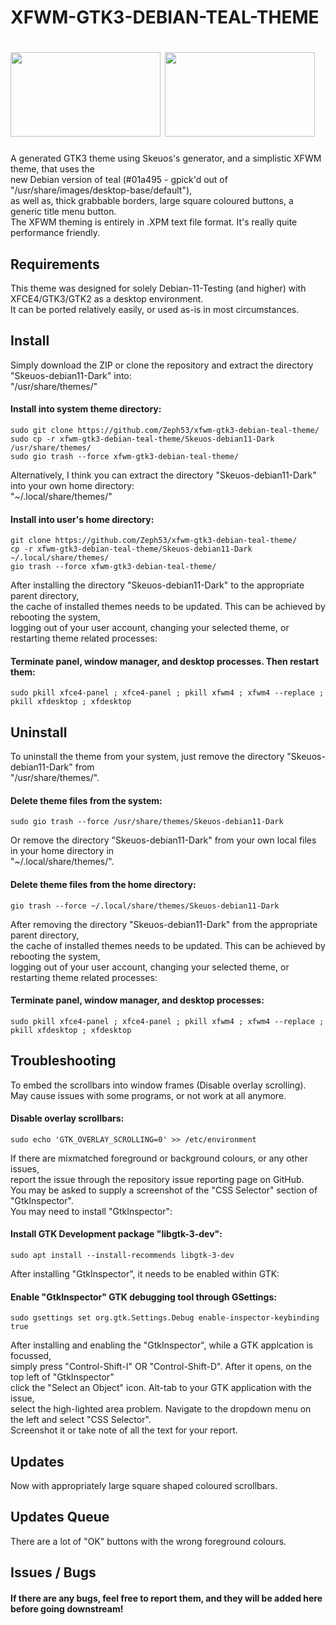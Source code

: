 # XFWM-GTK3-DEBIAN-TEAL-THEME  


# <img src="https://github.com/Zeph53/xfwm-gtk3-debian-teal-theme/assets/102870900/557fb16f-4c9c-4c8a-96ac-94b9f1f59d68" height="135" width="240"> <img src="https://github.com/Zeph53/xfwm-gtk3-debian-teal-theme/assets/102870900/3c67318e-2ddb-4cc7-8c5e-b3eea7fdb8f0" height="135" width="240">  


A generated GTK3 theme using Skeuos's generator, and a simplistic XFWM theme, that uses the  
new Debian version of teal (#01a495 - gpick'd out of "/usr/share/images/desktop-base/default"),  
as well as, thick grabbable borders, large square coloured buttons, a generic title menu button.  
The XFWM theming is entirely in .XPM text file format. It's really quite performance friendly.  


## Requirements  
This theme was designed for solely Debian-11-Testing (and higher) with XFCE4/GTK3/GTK2 as a desktop environment.  
It can be ported relatively easily, or used as-is in most circumstances.  


## Install  
Simply download the ZIP or clone the repository and extract the directory "Skeuos-debian11-Dark" into:  
"/usr/share/themes/"  
#### Install into system theme directory:  
    sudo git clone https://github.com/Zeph53/xfwm-gtk3-debian-teal-theme/
    sudo cp -r xfwm-gtk3-debian-teal-theme/Skeuos-debian11-Dark /usr/share/themes/
    sudo gio trash --force xfwm-gtk3-debian-teal-theme/
Alternatively, I think you can extract the directory "Skeuos-debian11-Dark" into your own home directory:  
"~/.local/share/themes/"  
#### Install into user's home directory:  
    git clone https://github.com/Zeph53/xfwm-gtk3-debian-teal-theme/
    cp -r xfwm-gtk3-debian-teal-theme/Skeuos-debian11-Dark ~/.local/share/themes/
    gio trash --force xfwm-gtk3-debian-teal-theme/
After installing the directory "Skeuos-debian11-Dark" to the appropriate parent directory,  
the cache of installed themes needs to be updated. This can be achieved by rebooting the system,  
logging out of your user account, changing your selected theme, or restarting theme related processes:  
#### Terminate panel, window manager, and desktop processes. Then restart them:  
    sudo pkill xfce4-panel ; xfce4-panel ; pkill xfwm4 ; xfwm4 --replace ; pkill xfdesktop ; xfdesktop


## Uninstall  
To uninstall the theme from your system, just remove the directory "Skeuos-debian11-Dark" from  
"/usr/share/themes/".  
#### Delete theme files from the system:  
    sudo gio trash --force /usr/share/themes/Skeuos-debian11-Dark
Or remove the directory "Skeuos-debian11-Dark" from your own local files in your home directory in  
"~/.local/share/themes/".  
#### Delete theme files from the home directory:  
    gio trash --force ~/.local/share/themes/Skeuos-debian11-Dark
After removing the directory "Skeuos-debian11-Dark" from the appropriate parent directory,  
the cache of installed themes needs to be updated. This can be achieved by rebooting the system,  
logging out of your user account, changing your selected theme, or restarting theme related processes:  
#### Terminate panel, window manager, and desktop processes:  
    sudo pkill xfce4-panel ; xfce4-panel ; pkill xfwm4 ; xfwm4 --replace ; pkill xfdesktop ; xfdesktop


## Troubleshooting  
To embed the scrollbars into window frames (Disable overlay scrolling).  
May cause issues with some programs, or not work at all anymore.  
#### Disable overlay scrollbars:  
    sudo echo 'GTK_OVERLAY_SCROLLING=0' >> /etc/environment
If there are mixmatched foreground or background colours, or any other issues,  
report the issue through the repository issue reporting page on GitHub.  
You may be asked to supply a screenshot of the "CSS Selector" section of "GtkInspector".  
You may need to install "GtkInspector":  
#### Install GTK Development package "libgtk-3-dev":  
    sudo apt install --install-recommends libgtk-3-dev
After installing "GtkInspector", it needs to be enabled within GTK:  
#### Enable "GtkInspector" GTK debugging tool through GSettings:  
    sudo gsettings set org.gtk.Settings.Debug enable-inspector-keybinding true
After installing and enabling the "GtkInspector", while a GTK applcation is focussed,  
simply press "Control-Shift-I" OR "Control-Shift-D". After it opens, on the top left of "GtkInspector"  
click the "Select an Object" icon. Alt-tab to your GTK application with the issue,  
select the high-lighted area problem. Navigate to the dropdown menu on the left and select "CSS Selector".  
Screenshot it or take note of all the text for your report.  


## Updates  
Now with appropriately large square shaped coloured scrollbars.  


## Updates Queue  
There are a lot of "OK" buttons with the wrong foreground colours.  


## Issues / Bugs  
#### If there are any bugs, feel free to report them, and they will be added here before going downstream!  


##  
